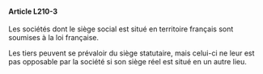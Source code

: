 #### Article L210-3

Les sociétés dont le siège social est situé en territoire français sont soumises à la loi française.

Les tiers peuvent se prévaloir du siège statutaire, mais celui-ci ne leur est pas opposable par la société si son siège réel est situé en un autre lieu.

